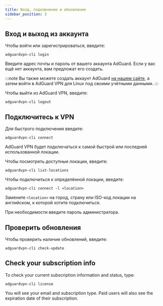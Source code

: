 ```yaml
---
title: Вход, подключение и обновление
sidebar_position: 3
---
```


## Вход и выход из аккаунта

Чтобы войти или зарегистрироваться, введите:

```
adguardvpn-cli login
```

Введите адрес почты и пароль от вашего аккаунта AdGuard. Если у вас ещё нет аккаунта, вам предложат его создать.

:::note
Вы также можете создать аккаунт AdGuard [на нашем сайте](https://auth.adguard.com/login.html), а затем войти в AdGuard VPN для Linux под своими учётными данными.
:::

Чтобы выйти из AdGuard VPN, введите:

```
adguardvpn-cli logout
```

## Подключитесь к VPN

Для быстрого подключения введите:

```
adguardvpn-cli connect
```

AdGuard VPN будет подключаться к самой быстрой или последней использованной локации.

Чтобы посмотреть доступные локации, введите:

```
adguardvpn-cli list-locations
```

Чтобы подключиться к определённой локации, введите:

```
adguardvpn-cli connect -l <location>
```

Замените `<location>` на город, страну или ISO-код локации на английском, к которой хотите подключиться.

При необходимости введите пароль администратора.

## Проверить обновления

Чтобы проверить наличие обновлений, введите:

```
adguardvpn-cli check-update
```

## Check your subscription info

To check your current subscription information and status, type:

```
adguardvpn-cli license
```

You will see your email and subscription type. Paid users will also see the expiration date of their subscription.
